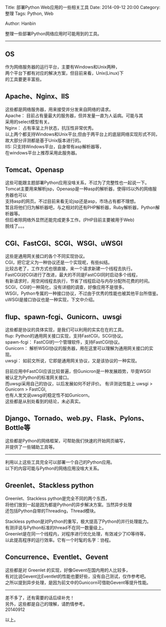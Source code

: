 Title: 部署Python Web应用的一些相关工具
Date: 2014-09-12 20:00
Category: 整理
Tags: Python, Web
<!-- Slug:  -->
Author: Hanbin
<!-- Summary: 第一篇日志 -->

  
整理一些部署Python网络应用时可能用到的工具。  
  
----
## OS  
  
作为网络服务器的运行平台，主要有Windows和Unix两种，  
两个平台下都有对应的解决方案，但目前来看，Unix(Linux)下  
的工具要更丰富些。  

## Apache、Nginx、IIS
  
这些都是网络服务器，用来接受并分发来自网络的请求。  
Apache： 目前占有量最大的服务器，但并发量一直为人诟病。可能与其  
采用的select模型有关。  
Nginx： 占有率呈上升状态，抗压性非常优秀。  
以上两个都支持Windows和Unix平台,但由于两平台上的底层网络实现形式不同，  
故大部分评测都是基于Unix版本进行的。  
IIS: 只支持Windows平台，自身带有asp解析器等，  
在windows平台上推荐采用此服务器。  
  
## Tomcat、Openasp  
  
这些可能跟主题部署Python应用没啥关系，不过为了完整性也一起说一下。  
Tomcat主要用来解析jsp，Openasp是一种asp的解析器，使得IIS以外的网络服务器也可以  
支持asp的网页。不过目前来看无论jsp还是asp，市场占有都不理想。  
暂且将他们归为解析器吧，与之相对的还有PHP解析器，Ruby解析器，Python解析器等。  
但后者除网络外显然还能完成更多工作。(PHP目前主要被用于Web)  
脱线了。。。  
  
## CGI、FastCGI、SCGI、WSGI、uWSGI  
  
这些是通用网关接口的各个不同实现协议。  
CGI，把它定义为一种协议还是一个实现呢，有些纠结。  
比较古老了，工作方式也很直接，来一个请求新建一个线程去执行。  
FastCGI对CGI进行了改进，最大的不同是FastCGI同时启动多个线程，  
有新请求时，用空闲线程去执行，节省了线程启动与内存分配所花费的时间。  
SCGI，CGI的一种简化，没有详细的调查，好像应用不是很多。  
WSGI，Python专属的一种接口协议，不过由于优秀的性能也被其他平台所借鉴。  
uWSGI是接口协议也是一种实现，下文中介绍。  
  
## flup、spawn-fcgi、Gunicorn、uwsgi  

这些都是协议的具体实现，是我们可以利用的实实在在的工具。  
flup: Python的通用网关接口实现，支持FastCGI，SCGI协议。  
spawn-fcgi： FastCGI的一个管理软件，支持FastCGI协议。  
Gunicorn： 解析WSGI协议的服务器，用在这里可以理解为通用网关接口的实现。  
uwsgi： 如前文所说，它即是通用网关协议，又是该协议的一种实现。  
  
目前应用中FastCGI应该比较普遍，但Gunicron是一种发展趋势，毕竟WSGI  
被认定为Python的标准网关接口。  
而uwsgi采用自己的协议，以后发展如何不好评价。
有评测说性能上 uwsgi > Gunicorn > FastCGI,   
也有人发文说uwsgi的稳定性不如Gunicorn。  
这些都是从别处看到的结论，未必真实。  
  
## Django、Tornado、web.py、Flask、Pylons、Bottle等  
  
这些都是Python的网络框架，可帮助我们快速的开始网页编写，  
并提供了一些辅助工具等。  
  
----

利用以上这些工具完全可以部署一个自己的Python应用。  
以下的内容可能与Python的网络应用没啥大关系。  

## Greenlet、Stackless python  
  
Greenlet、Stackless python是完全不同的两个东西，  
将他们放到一起是因为都是Python的异步解决方案。当然异步处理  
还包括Python自带的Threading，Thread模块。  
  
Stackless python是对Python的重写，极大提高了Python的并行处理能力。  
有测评说与Python标准的thread不在同一数量级上。  
Greenlet是在同一个线程内，对程序进行优化处理，有效减少了IO等待等，  
以此提高程序的运行效率。它有一个时髦的名字：协程。  
  
## Concurrence、Eventlet、Gevent  
  
这些都是对 Greenlet 的实现，好像Gevent在国内用的人比较多，  
有对比说Gevent比Eventlet的性能也要好些，没有自己测试，仅作参考吧。  
之所以提到异步处理，是因为前文中的Gunicorn可借助Gevent等提升性能。  
  
----
差不多了，还有需要的话后续补充！  
另外，这些都是自己的理解，请酌情参考。  
20140912  
  
以上。  
